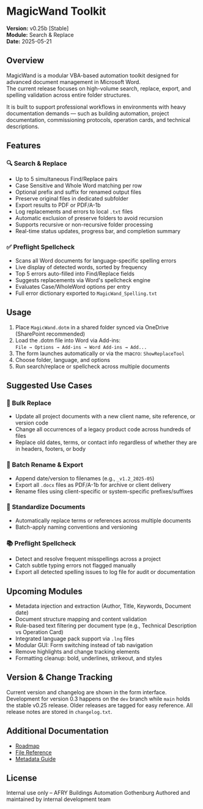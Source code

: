 # MagicWand Toolkit  
**Version:** v0.25b [Stable]  
**Module:** Search & Replace  
**Date:** 2025-05-21  

## Overview  
MagicWand is a modular VBA-based automation toolkit designed for advanced document management in Microsoft Word.  
The current release focuses on high-volume search, replace, export, and spelling validation across entire folder structures.  

It is built to support professional workflows in environments with heavy documentation demands — such as building automation, project documentation, commissioning protocols, operation cards, and technical descriptions.  

## Features  

### 🔍 Search & Replace  
- Up to 5 simultaneous Find/Replace pairs  
- Case Sensitive and Whole Word matching per row  
- Optional prefix and suffix for renamed output files  
- Preserve original files in dedicated subfolder  
- Export results to PDF or PDF/A-1b  
- Log replacements and errors to local `.txt` files  
- Automatic exclusion of preserve folders to avoid recursion  
- Supports recursive or non-recursive folder processing  
- Real-time status updates, progress bar, and completion summary  

### ✅ Preflight Spellcheck  
- Scans all Word documents for language-specific spelling errors  
- Live display of detected words, sorted by frequency  
- Top 5 errors auto-filled into Find/Replace fields  
- Suggests replacements via Word's spellcheck engine  
- Evaluates Case/WholeWord options per entry  
- Full error dictionary exported to `MagicWand_Spelling.txt`  

## Usage  
1. Place `MagicWand.dotm` in a shared folder synced via OneDrive (SharePoint recommended)  
2. Load the .dotm file into Word via Add-ins:  
   `File → Options → Add-ins → Word Add-ins → Add...`  
3. The form launches automatically or via the macro: `ShowReplaceTool`  
4. Choose folder, language, and options  
5. Run search/replace or spellcheck across multiple documents  

## Suggested Use Cases  

### 🔁 Bulk Replace  
- Update all project documents with a new client name, site reference, or version code  
- Change all occurrences of a legacy product code across hundreds of files  
- Replace old dates, terms, or contact info regardless of whether they are in headers, footers, or body  

### 📁 Batch Rename & Export  
- Append date/version to filenames (e.g., `_v1.2_2025-05`)  
- Export all `.docx` files as PDF/A-1b for archive or client delivery  
- Rename files using client-specific or system-specific prefixes/suffixes  

### 📝 Standardize Documents  
- Automatically replace terms or references across multiple documents  
- Batch-apply naming conventions and versioning 

### 📚 Preflight Spellcheck  
- Detect and resolve frequent misspellings across a project  
- Catch subtle typing errors not flagged manually  
- Export all detected spelling issues to log file for audit or documentation  

## Upcoming Modules
- Metadata injection and extraction (Author, Title, Keywords, Document date)
- Document structure mapping and content validation  
- Rule-based text filtering per document type (e.g., Technical Description vs Operation Card)  
- Integrated language pack support via `.lng` files  
- Modular GUI: Form switching instead of tab navigation  
- Remove highlights and change tracking elements  
- Formatting cleanup: bold, underlines, strikeout, and styles  

## Version & Change Tracking
Current version and changelog are shown in the form interface.
Development for version 0.3 happens on the `dev` branch while `main` holds the
stable v0.25 release. Older releases are tagged for easy reference.
All release notes are stored in `changelog.txt`.

## Additional Documentation
- [Roadmap](ROADMAP.md)
- [File Reference](REFERENCE.md)
- [Metadata Guide](METADATA_GUIDE.md)

## License  
Internal use only – AFRY Buildings Automation Gothenburg 
Authored and maintained by internal development team  
